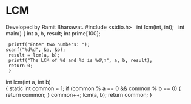 # LCM
Developed by Ramit Bhanawat.
#include <stdio.h>  
 int lcm(int, int);
  int main()
 { 
    int a, b, result; 
    int prime[100];  
    
     printf("Enter two numbers: "); 
    scanf("%d%d", &a, &b);
     result = lcm(a, b);
     printf("The LCM of %d and %d is %d\n", a, b, result);
     return 0;
     }   

int lcm(int a, int b)  
{
     static int common = 1;
     if (common % a == 0 && common % b == 0) 
        { 
        return common;
        }
     common++;
     lcm(a, b);
     return common;
}

